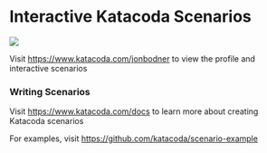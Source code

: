 # Interactive Katacoda Scenarios

[![](http://shields.katacoda.com/katacoda/jonbodner/count.svg)](https://www.katacoda.com/jonbodner "Get your profile on Katacoda.com")

Visit https://www.katacoda.com/jonbodner to view the profile and interactive scenarios

### Writing Scenarios
Visit https://www.katacoda.com/docs to learn more about creating Katacoda scenarios

For examples, visit https://github.com/katacoda/scenario-example
